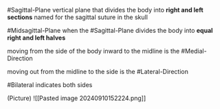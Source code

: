 #Sagittal-Plane vertical plane that divides the body into **right and left sections**
	named for the sagittal suture in the skull

#Midsagittal-Plane
	when the #Sagittal-Plane divides the body into **equal right and left halves**

moving from the side of the body inward to the midline is the #Medial-Direction

moving out from the midline to the side is the #Lateral-Direction

#Bilateral indicates both sides

(Picture)
	![[Pasted image 20240910152224.png]]
	